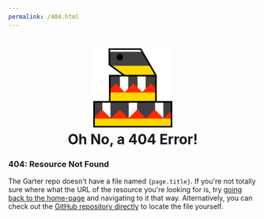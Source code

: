 ```yaml
---
permalink: /404.html
---
```


<h1 align="center">
	<img src="./logo/blocky_snake.png" height="160px"/><br>
	Oh No, a 404 Error!
</h1>

### 404: Resource Not Found

The Garter repo doesn't have a file named `{page.title}`.
If you're not totally sure where what the URL of the resource you're looking for is,
try <a href="https://johnalexco.github.io/garter">going back to the home-page</a> and navigating to it that way.
Alternatively, you can check out the <a href="https://github.com/johnalexco/garter">GitHub repository directly</a>
to locate the file yourself.

<!-- 
  https://docs.github.com/en/pages/getting-started-with-github-pages/creating-a-custom-404-page-for-your-github-pages-site
  https://github.com/11ty/eleventy/issues/1370
-->
